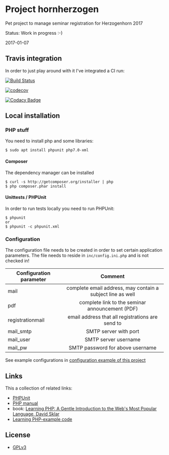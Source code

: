 # Project hornherzogen
Pet project to manage seminar registration for Herzogenhorn 2017

Status: Work in progress :-)

2017-01-07

## Travis integration

In order to just play around with it I've integrated a CI run:

[![Build Status](https://travis-ci.org/ottlinger/hornherzogen.svg?branch=master)](https://travis-ci.org/ottlinger/hornherzogen)

[![codecov](https://codecov.io/gh/ottlinger/hornherzogen/branch/master/graph/badge.svg)](https://codecov.io/gh/ottlinger/hornherzogen)

[![Codacy Badge](https://api.codacy.com/project/badge/grade/ab19f8aeeb264e0bbad1740e07a765aa)](https://www.codacy.com/app/github_25/hornherzogen)

## Local installation

### PHP stuff

You need to install php and some libraries:
```
$ sudo apt install phpunit php7.0-xml
```

#### Composer

The dependency manager can be installed
```
$ curl -s http://getcomposer.org/installer | php
$ php composer.phar install
```

#### Unittests / PHPUnit

In order to run tests locally you need to run PHPUnit:
```
$ phpunit
or
$ phpunit -c phpunit.xml
```

### Configuration

The configuration file needs to be created in order to set certain application parameters. The file needs to reside in `inc/config.ini.php` and is not checked in!

| Configuration parameter        | Comment           |
| --- |:---:|
| mail | complete email address, may contain a subject line as well |
| pdf | complete link to the seminar announcement (PDF) |
| registrationmail | email address that all registrations are send to |
| mail_smtp | SMTP server with port |
| mail_user | SMTP server username |
| mail_pw | SMTP password for above username |

See example configurations in 
[configuration example of this project](inc/config.ini.php.template)

## Links

This a collection of related links:

* [PHPUnit](https://phpunit.de/manual/current/en/writing-tests-for-phpunit.html)
* [PHP manual](http://php.net/manual/en/)
* book: [Learning PHP: A Gentle Introduction to the Web's Most Popular Language, David Sklar](https://www.amazon.de/Learning-PHP-Introduction-Popular-Language/dp/1491933577?tag=tendoryuberlin)
* [Learning PHP-example code](https://github.com/oreillymedia/Learning_PHP)

## License

* [GPLv3](LICENSE)
